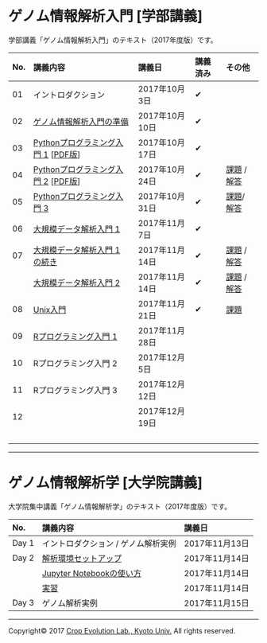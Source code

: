 <a name="section0">ゲノム情報解析入門 [学部講義]</a>
====

学部講義「ゲノム情報解析入門」のテキスト（2017年度版）です。

| No. | 講義内容 | 講義日 | 講義済み | その他 |
|:---|:---|:---|:---|:---|
| 01 | イントロダクション | 2017年10月3日 | ✔︎ ||
| 02 | [ゲノム情報解析入門の準備](./textbook/02_Preparation.md) | 2017年10月10日 | ✔︎ ||
| 03 | [Pythonプログラミング入門 1](./textbook/03_Python_Introduction.md)  [[PDF版](./textbook/03_Python_Introduction.pdf)] | 2017年10月17日 | ✔︎ ||
| 04 | [Pythonプログラミング入門 2](./textbook/03_Python_Introduction.md#section6) [[PDF版](./textbook/03_Python_Introduction.pdf)] | 2017年10月24日 | ✔︎ |[課題](./textbook/03_Problem.md) / [解答](./textbook/03_Python_ANS.md#section2)|
| 05 | [Pythonプログラミング入門 3](./textbook/03_Python_ANS.md#section1) | 2017年10月31日 | ✔︎ |[課題](./textbook/03_Python_ANS.md#section3)/ [解答](./textbook/03_Python_ANS2.md)|
| 06 | [大規模データ解析入門 1](./textbook/06_LargeData_Analysis1.md) | 2017年11月7日 | ✔︎ ||
| 07 | [大規模データ解析入門 1 の続き](./textbook/06_LargeData_Analysis1.md#section7) | 2017年11月14日 | ✔︎ |[課題](./textbook/06_Problem.md) / [解答](./textbook/06_Problem_ANS.md)|
|| [大規模データ解析入門 2](./textbook/07_LargeData_Analysis2.md) | 2017年11月14日 | ✔︎ |[課題](./textbook/07_Problem.md) / [解答](./textbook/07_Problem_ANS.md)|
| 08 | [Unix入門](./textbook/08_Unix_Introduction.md) | 2017年11月21日 | ✔︎ |[課題](./textbook/08_Problem.md)|
| 09 | [Rプログラミング入門 1](./textbook/09_R_1.md) | 2017年11月28日 |||
| 10 | Rプログラミング入門 2 | 2017年12月5日 |||
| 11 | Rプログラミング入門 3 | 2017年12月12日 |||
| 12 || 2017年12月19日 ||　|
| | | | |　|

---

<a name="section1">ゲノム情報解析学 [大学院講義]</a>
====

大学院集中講義「ゲノム情報解析学」のテキスト（2017年度版）です。

| No. | 講義内容 | 講義日 |
|:---|:---|:---|
| Day 1 | イントロダクション / ゲノム解析実例 | 2017年11月13日 |
| Day 2 | [解析環境セットアップ](./textbook/M02_Install.md) | 2017年11月14日 |
|| [Jupyter Notebookの使い方](./textbook/M02_JupyterNotebook.md) | 2017年11月14日 |
|| [実習](./textbook/M02_Data.md) | 2017年11月14日 |
| Day 3 | ゲノム解析実例 | 2017年11月15日 |

---
Copyright&copy; 2017 [Crop Evolution Lab., Kyoto Univ.](http://www.crop-evolution.kais.kyoto-u.ac.jp/) All rights reserved.
